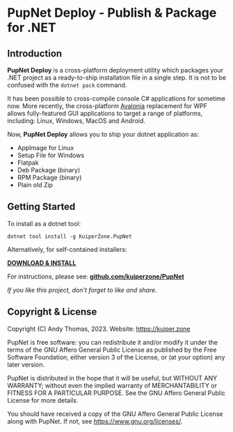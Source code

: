 # PupNet Deploy - Publish & Package for .NET #

## Introduction ##

**PupNet Deploy** is a cross-platform deployment utility which packages your .NET project as a ready-to-ship
installation file in a single step. It is not to be confused with the `dotnet pack` command.

It has been possible to cross-compile console C# applications for sometime now. More recently, the cross-platform
[Avalonia](https://github.com/AvaloniaUI/Avalonia) replacement for WPF allows fully-featured GUI applications to target a range of
platforms, including: Linux, Windows, MacOS and Android.

Now, **PupNet Deploy** allows you to ship your dotnet application as:

* AppImage for Linux
* Setup File for Windows
* Flatpak
* Deb Package (binary)
* RPM Package (binary)
* Plain old Zip

## Getting Started ##

To install as a dotnet tool:

    dotnet tool install -g KuiperZone.PupNet

Alternatively, for self-contained installers:

**[DOWNLOAD & INSTALL](https://github.com/kuiperzone/PupNet/releases/latest)**

For instructions, please see: **[github.com/kuiperzone/PupNet](https://github.com/kuiperzone/PupNet)**

*If you like this project, don't forget to like and share.*

## Copyright & License ##

Copyright (C) Andy Thomas, 2023. Website: https://kuiper.zone

PupNet is free software: you can redistribute it and/or modify it under
the terms of the GNU Affero General Public License as published by the Free Software
Foundation, either version 3 of the License, or (at your option) any later version.

PupNet is distributed in the hope that it will be useful, but WITHOUT
ANY WARRANTY; without even the implied warranty of MERCHANTABILITY or FITNESS
FOR A PARTICULAR PURPOSE. See the GNU Affero General Public License for more details.

You should have received a copy of the GNU Affero General Public License along
with PupNet. If not, see <https://www.gnu.org/licenses/>.
